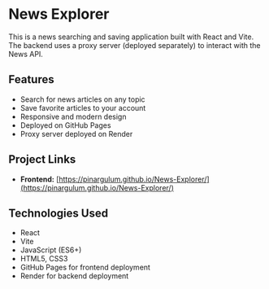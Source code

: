# News Explorer

This is a news searching and saving application built with React and Vite. 
The backend uses a proxy server (deployed separately) to interact with the News API.

## Features
- Search for news articles on any topic
- Save favorite articles to your account
- Responsive and modern design
- Deployed on GitHub Pages
- Proxy server deployed on Render

## Project Links
- **Frontend:** [https://pinargulum.github.io/News-Explorer/](https://pinargulum.github.io/News-Explorer/)


## Technologies Used
- React
- Vite
- JavaScript (ES6+)
- HTML5, CSS3
- GitHub Pages for frontend deployment
- Render for backend deployment
